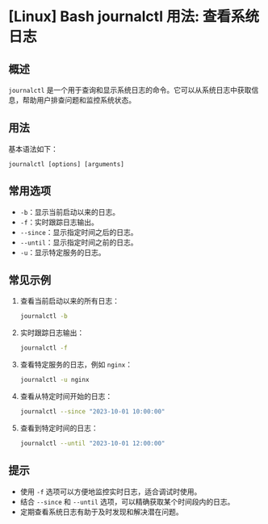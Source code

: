 # [Linux] Bash journalctl 用法: 查看系统日志

## 概述
`journalctl` 是一个用于查询和显示系统日志的命令。它可以从系统日志中获取信息，帮助用户排查问题和监控系统状态。

## 用法
基本语法如下：
```
journalctl [options] [arguments]
```

## 常用选项
- `-b`：显示当前启动以来的日志。
- `-f`：实时跟踪日志输出。
- `--since`：显示指定时间之后的日志。
- `--until`：显示指定时间之前的日志。
- `-u`：显示特定服务的日志。

## 常见示例
1. 查看当前启动以来的所有日志：
   ```bash
   journalctl -b
   ```

2. 实时跟踪日志输出：
   ```bash
   journalctl -f
   ```

3. 查看特定服务的日志，例如 `nginx`：
   ```bash
   journalctl -u nginx
   ```

4. 查看从特定时间开始的日志：
   ```bash
   journalctl --since "2023-10-01 10:00:00"
   ```

5. 查看到特定时间的日志：
   ```bash
   journalctl --until "2023-10-01 12:00:00"
   ```

## 提示
- 使用 `-f` 选项可以方便地监控实时日志，适合调试时使用。
- 结合 `--since` 和 `--until` 选项，可以精确获取某个时间段内的日志。
- 定期查看系统日志有助于及时发现和解决潜在问题。
